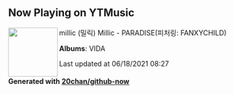 ## Now Playing on YTMusic

[<img align="left" width="100" src="https://lh3.googleusercontent.com/zOBq0wziHuA_UNof32HZTYprJJIv75saDXbPOZLYrTw95HBl_JWw7_8XMHuAZGlgOVh9fpFZ1pJnp2w">](https://music.youtube.com/watch?v=l9YM1TsL9t8)

millic (밀릭) Millic - PARADISE(피처링: FANXYCHILD)

**Albums**: VIDA

Last updated at 06/18/2021 08:27

#### Generated with [20chan/github-now](https://github.com/20chan/github-now)
